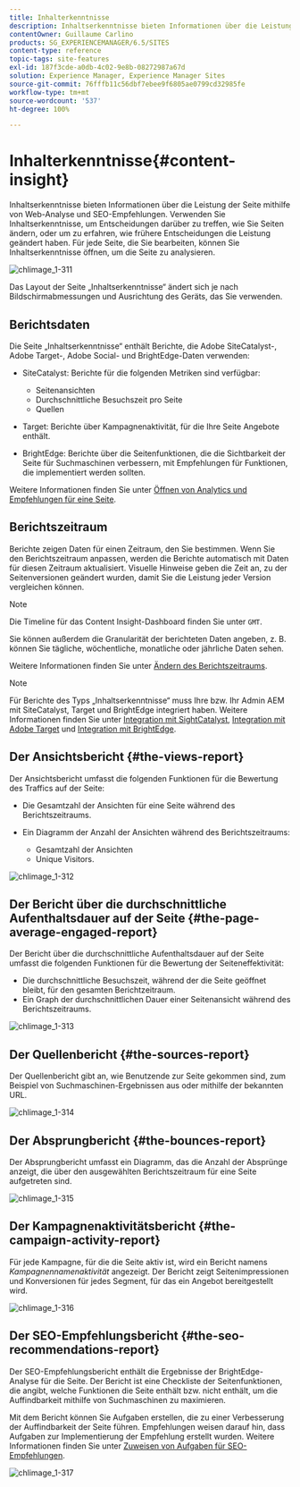 ```yaml
---
title: Inhalterkenntnisse
description: Inhaltserkenntnisse bieten Informationen über die Leistung der Seite mithilfe von Webanalyse und SEO-Empfehlungen
contentOwner: Guillaume Carlino
products: SG_EXPERIENCEMANAGER/6.5/SITES
content-type: reference
topic-tags: site-features
exl-id: 187f3cde-a0db-4c02-9e8b-08272987a67d
solution: Experience Manager, Experience Manager Sites
source-git-commit: 76fffb11c56dbf7ebee9f6805ae0799cd32985fe
workflow-type: tm+mt
source-wordcount: '537'
ht-degree: 100%

---
```


# Inhalterkenntnisse{#content-insight}

Inhaltserkenntnisse bieten Informationen über die Leistung der Seite mithilfe von Web-Analyse und SEO-Empfehlungen. Verwenden Sie Inhaltserkenntnisse, um Entscheidungen darüber zu treffen, wie Sie Seiten ändern, oder um zu erfahren, wie frühere Entscheidungen die Leistung geändert haben. Für jede Seite, die Sie bearbeiten, können Sie Inhaltserkenntnisse öffnen, um die Seite zu analysieren.

![chlimage_1-311](assets/chlimage_1-311.png)

Das Layout der Seite „Inhaltserkenntnisse“ ändert sich je nach Bildschirmabmessungen und Ausrichtung des Geräts, das Sie verwenden.

## Berichtsdaten

Die Seite „Inhaltserkenntnisse“ enthält Berichte, die Adobe SiteCatalyst-, Adobe Target-, Adobe Social- und BrightEdge-Daten verwenden:

* SiteCatalyst: Berichte für die folgenden Metriken sind verfügbar:

   * Seitenansichten
   * Durchschnittliche Besuchszeit pro Seite
   * Quellen

* Target: Berichte über Kampagnenaktivität, für die Ihre Seite Angebote enthält.
* BrightEdge: Berichte über die Seitenfunktionen, die die Sichtbarkeit der Seite für Suchmaschinen verbessern, mit Empfehlungen für Funktionen, die implementiert werden sollten.

Weitere Informationen finden Sie unter [Öffnen von Analytics und Empfehlungen für eine Seite](/help/sites-authoring/ci-analyze.md#opening-analytics-and-recommendations-for-a-page).

## Berichtszeitraum

Berichte zeigen Daten für einen Zeitraum, den Sie bestimmen. Wenn Sie den Berichtszeitraum anpassen, werden die Berichte automatisch mit Daten für diesen Zeitraum aktualisiert. Visuelle Hinweise geben die Zeit an, zu der Seitenversionen geändert wurden, damit Sie die Leistung jeder Version vergleichen können.

>[!NOTE]
>
>Die Timeline für das Content Insight-Dashboard finden Sie unter `GMT`.

Sie können außerdem die Granularität der berichteten Daten angeben, z. B. können Sie tägliche, wöchentliche, monatliche oder jährliche Daten sehen.

Weitere Informationen finden Sie unter [Ändern des Berichtszeitraums](/help/sites-authoring/ci-analyze.md#changing-the-reporting-period).

>[!NOTE]
>
>Für Berichte des Typs „Inhaltserkenntnisse“ muss Ihre bzw. Ihr Admin AEM mit SiteCatalyst, Target und BrightEdge integriert haben. Weitere Informationen finden Sie unter [Integration mit SightCatalyst](/help/sites-administering/adobeanalytics.md), [Integration mit Adobe Target](/help/sites-administering/target.md) und [Integration mit BrightEdge](/help/sites-administering/brightedge.md).

## Der Ansichtsbericht {#the-views-report}

Der Ansichtsbericht umfasst die folgenden Funktionen für die Bewertung des Traffics auf der Seite:

* Die Gesamtzahl der Ansichten für eine Seite während des Berichtszeitraums.
* Ein Diagramm der Anzahl der Ansichten während des Berichtszeitraums:

   * Gesamtzahl der Ansichten
   * Unique Visitors.

![chlimage_1-312](assets/chlimage_1-312.png)

## Der Bericht über die durchschnittliche Aufenthaltsdauer auf der Seite {#the-page-average-engaged-report}

Der Bericht über die durchschnittliche Aufenthaltsdauer auf der Seite umfasst die folgenden Funktionen für die Bewertung der Seiteneffektivität:

* Die durchschnittliche Besuchszeit, während der die Seite geöffnet bleibt, für den gesamten Berichtzeitraum.
* Ein Graph der durchschnittlichen Dauer einer Seitenansicht während des Berichtszeitraums.

![chlimage_1-313](assets/chlimage_1-313.png)

## Der Quellenbericht {#the-sources-report}

Der Quellenbericht gibt an, wie Benutzende zur Seite gekommen sind, zum Beispiel von Suchmaschinen-Ergebnissen aus oder mithilfe der bekannten URL.

![chlimage_1-314](assets/chlimage_1-314.png)

## Der Absprungbericht {#the-bounces-report}

Der Absprungbericht umfasst ein Diagramm, das die Anzahl der Absprünge anzeigt, die über den ausgewählten Berichtszeitraum für eine Seite aufgetreten sind.

![chlimage_1-315](assets/chlimage_1-315.png)

## Der Kampagnenaktivitätsbericht {#the-campaign-activity-report}

Für jede Kampagne, für die die Seite aktiv ist, wird ein Bericht namens *Kampagnennamenaktivität* angezeigt. Der Bericht zeigt Seitenimpressionen und Konversionen für jedes Segment, für das ein Angebot bereitgestellt wird.

![chlimage_1-316](assets/chlimage_1-316.png)

## Der SEO-Empfehlungsbericht {#the-seo-recommendations-report}

Der SEO-Empfehlungsbericht enthält die Ergebnisse der BrightEdge-Analyse für die Seite. Der Bericht ist eine Checkliste der Seitenfunktionen, die angibt, welche Funktionen die Seite enthält bzw. nicht enthält, um die Auffindbarkeit mithilfe von Suchmaschinen zu maximieren.

Mit dem Bericht können Sie Aufgaben erstellen, die zu einer Verbesserung der Auffindbarkeit der Seite führen. Empfehlungen weisen darauf hin, dass Aufgaben zur Implementierung der Empfehlung erstellt wurden. Weitere Informationen finden Sie unter [Zuweisen von Aufgaben für SEO-Empfehlungen](/help/sites-authoring/ci-analyze.md#assigning-tasks-for-seo-recommendations).

![chlimage_1-317](assets/chlimage_1-317.png)
